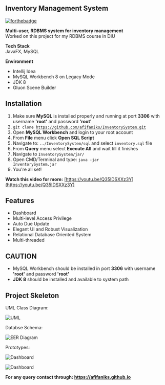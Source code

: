 ## Inventory Management System 

[![forthebadge](https://forthebadge.com/images/badges/contains-cat-gifs.svg)](https://forthebadge.com)

**Multi-user, RDBMS system for inventory management**
<br>Worked on this project for my RDBMS course in DIU 

**Tech Stack**
<br>JavaFX, MySQL


**Environment**
- Intellij Idea
- MySQL Workbench 8 on Legacy Mode
- JDK 8
- Gluon Scene Builder

## Installation
1. Make sure **MySQL** is installed properly and running at port **3306** with username **'root'** and password **'root'** 
2. <code>git clone https://github.com/afifaniks/InventorySystem.git</code>
3. Open **MySQL Workbench** and login to your root account
4. From **File** menu click **Open SQL Script**
5. Navigate to: <code>../InventorySystem/sql</code> and select <code>inventory.sql</code> file
6. From **Query** menu select **Execute All** and wait till it finishes
7. Navigate to <code>InventorySystem/jar/</code>
8. Open CMD/Terminal and type: <code>java -jar InventorySystem.jar</code>
9. You're all set!
 
**Watch this video for more:**
[https://youtu.be/Q35IDSXXz3Y](https://youtu.be/Q35IDSXXz3Y)

## Features
- Dashboard
- Multi-level Access Privilege
- Auto Due Update
- Elegant UI and Robust Visualization
- Relational Database Oriented System
- Multi-threaded


## CAUTION
- MySQL Workbench should be installed in port **3306** with username **'root'** and password **'root'**
- **JDK 8** should be installed and available to system path


## Project Skeleton
UML Class Diagram:

![UML](images/diagrams/simplified-uml.png)

Databse Schema:

![EER Diagram](images/diagrams/schema.png)

Prototypes:

![Dashboard](images/prototypes/Dashboard.png)

![Dashboard](images/prototypes/Customers.png)

**For any query contact through: https://afifaniks.github.io** 


